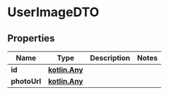 # UserImageDTO

## Properties
Name | Type | Description | Notes
------------ | ------------- | ------------- | -------------
**id** | [**kotlin.Any**](.md) |  | 
**photoUrl** | [**kotlin.Any**](.md) |  | 
